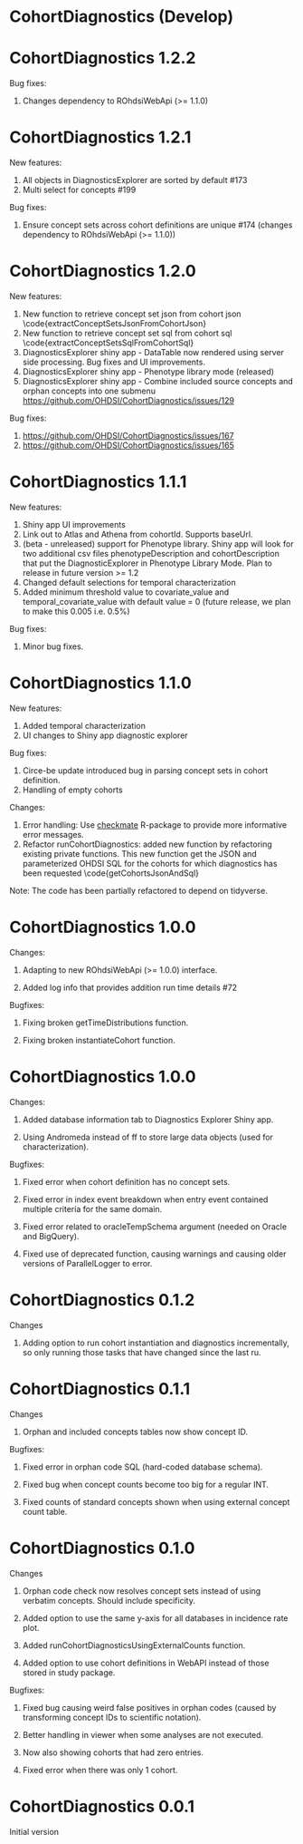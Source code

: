 CohortDiagnostics (Develop)
=======================

CohortDiagnostics 1.2.2
=======================
Bug fixes:
1. Changes dependency to ROhdsiWebApi (>= 1.1.0)

CohortDiagnostics 1.2.1
=======================
New features:
1. All objects in DiagnosticsExplorer are sorted by default #173
2. Multi select for concepts #199

Bug fixes:
1. Ensure concept sets across cohort definitions are unique #174 (changes dependency to ROhdsiWebApi (>= 1.1.0))

CohortDiagnostics 1.2.0
=======================
New features:
1. New function to retrieve concept set json from cohort json \code{extractConceptSetsJsonFromCohortJson}
2. New function to retrieve concept set sql from cohort sql \code{extractConceptSetsSqlFromCohortSql}
3. DiagnosticsExplorer shiny app - DataTable now rendered using server side processing. Bug fixes and UI improvements.
4. DiagnosticsExplorer shiny app - Phenotype library mode (released)
5. DiagnosticsExplorer shiny app - Combine included source concepts and orphan concepts into one submenu https://github.com/OHDSI/CohortDiagnostics/issues/129

Bug fixes:
1. https://github.com/OHDSI/CohortDiagnostics/issues/167
2. https://github.com/OHDSI/CohortDiagnostics/issues/165


CohortDiagnostics 1.1.1
=======================
New features:
1. Shiny app UI improvements
2. Link out to Atlas and Athena from cohortId. Supports baseUrl.
3. (beta - unreleased) support for Phenotype library. Shiny app will look for two additional csv files phenotypeDescription and cohortDescription that put the DiagnosticExplorer in Phenotype Library Mode. Plan to release in future version >= 1.2
4. Changed default selections for temporal characterization
5. Added minimum threshold value to covariate_value and temporal_covariate_value with default value = 0 (future release, we plan to make this 0.005 i.e. 0.5%)

Bug fixes:
1. Minor bug fixes.

CohortDiagnostics 1.1.0
=======================

New features: 
1. Added temporal characterization
2. UI changes to Shiny app diagnostic explorer

Bug fixes:
1. Circe-be update introduced bug in parsing concept sets in cohort definition. 
2. Handling of empty cohorts

Changes:

1. Error handling: Use [checkmate](https://CRAN.R-project.org/package=checkmate) R-package to provide more informative error messages.
2. Refactor runCohortDiagnostics: added new function by refactoring existing private functions. This new function
get the JSON and parameterized OHDSI SQL for the cohorts for which diagnostics has been requested \code{getCohortsJsonAndSql} 

Note: The code has been partially refactored to depend on tidyverse. 

CohortDiagnostics 1.0.0
=======================

Changes:

1. Adapting to new ROhdsiWebApi (>= 1.0.0) interface.

2. Added log info that provides addition run time details #72

Bugfixes:

1. Fixing broken getTimeDistributions function.

2. Fixing broken instantiateCohort function.


CohortDiagnostics 1.0.0
=======================

Changes:

1. Added database information tab to Diagnostics Explorer Shiny app.

2. Using Andromeda instead of ff to store large data objects (used for characterization).

Bugfixes: 

1. Fixed error when cohort definition has no concept sets.

2. Fixed error in index event breakdown when entry event contained multiple criteria for the same domain.

3. Fixed error related to oracleTempSchema argument (needed on Oracle and BigQuery).

4. Fixed use of deprecated function, causing warnings and causing older versions of ParallelLogger to error.


CohortDiagnostics 0.1.2
=======================

Changes

1. Adding option to run cohort instantiation and diagnostics incrementally, so only running those tasks that have changed since the last ru.


CohortDiagnostics 0.1.1
=======================

Changes

1. Orphan and included concepts tables now show concept ID.

Bugfixes: 

1. Fixed error in orphan code SQL (hard-coded database schema).

2. Fixed bug when concept counts become too big for a regular INT.

3. Fixed counts of standard concepts shown when using external concept count table.


CohortDiagnostics 0.1.0
=======================

Changes

1. Orphan code check now resolves concept sets instead of using verbatim concepts. Should include specificity.

2. Added option to use the same y-axis for all databases in incidence rate plot.

3. Added runCohortDiagnosticsUsingExternalCounts function.

4. Added option to use cohort definitions in WebAPI instead of those stored in study package.


Bugfixes:

1. Fixed bug causing weird false positives in orphan codes (caused by transforming concept IDs to scientific notation).

2. Better handling in viewer when some analyses are not executed.

3. Now also showing cohorts that had zero entries.

4. Fixed error when there was only 1 cohort.

CohortDiagnostics 0.0.1
=======================

Initial version